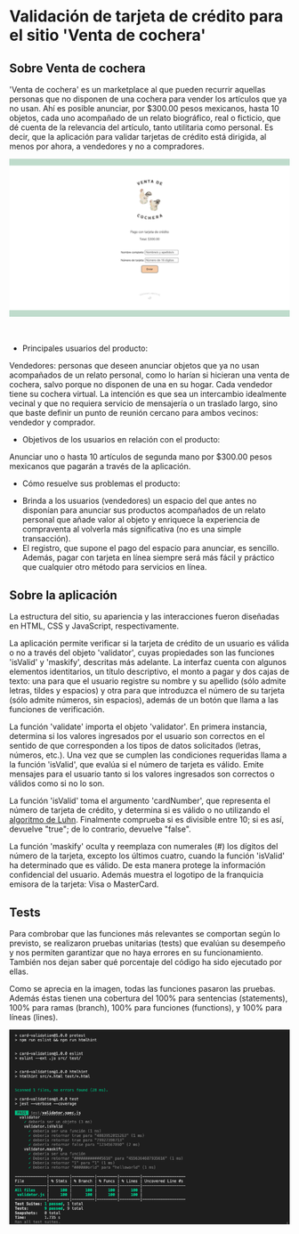 # Validación de tarjeta de crédito para el sitio 'Venta de cochera'

## Sobre Venta de cochera

'Venta de cochera' es un marketplace al que pueden recurrir aquellas personas que no disponen de una cochera para vender los artículos que ya no usan. Ahí es posible anunciar, por $300.00 pesos mexicanos, hasta 10 objetos, cada uno acompañado de un relato biográfico, real o ficticio, que dé cuenta de la relevancia del artículo, tanto utilitaria como personal. Es decir, que la aplicación para validar tarjetas de crédito está dirigida, al menos por ahora, a vendedores y no a compradores.
<br>

![Venta de cochera](venta-de-cochera.png)

<br>

* Principales usuarios del producto:

Vendedores: personas que deseen anunciar objetos que ya no usan acompañados de un relato personal, como lo harían si hicieran una venta de cochera, salvo porque no disponen de una en su hogar. Cada vendedor tiene su cochera virtual. La intención es que sea un intercambio idealmente vecinal y que no requiera servicio de mensajería o un traslado largo, sino que baste definir un punto de reunión cercano para ambos vecinos: vendedor y comprador.

* Objetivos de los usuarios en relación con el producto:

Anunciar uno o hasta 10 artículos de segunda mano por $300.00 pesos mexicanos que pagarán a través de la aplicación.

* Cómo resuelve sus problemas el producto:

- Brinda a los usuarios (vendedores) un espacio del que antes no disponían para anunciar sus productos acompañados de un relato personal que añade valor al objeto y enriquece la experiencia de compraventa al volverla más significativa (no es una simple transacción).
- El registro, que supone el pago del espacio para anunciar, es sencillo. Además, pagar con tarjeta en línea siempre será más fácil y práctico que cualquier otro método para servicios en línea.

## Sobre la aplicación

La estructura del sitio, su apariencia y las interacciones fueron diseñadas en HTML, CSS y JavaScript, respectivamente.

La aplicación permite verificar si la tarjeta de crédito de un usuario es válida o no a través del objeto 'validator', cuyas propiedades son las funciones 'isValid' y 'maskify', descritas más adelante. La interfaz cuenta con algunos elementos identitarios, un título descriptivo, el monto a pagar y dos cajas de texto: una para que el usuario registre su nombre y su apellido (sólo admite letras, tildes y espacios) y otra para que introduzca el número de su tarjeta (sólo admite números, sin espacios), además de un botón que llama a las funciones de verificación.

La función 'validate' importa el objeto 'validator'. En primera instancia, determina si los valores ingresados por el usuario son correctos en el sentido de que corresponden a los tipos de datos solicitados (letras, números, etc.). Una vez que se cumplen las condiciones requeridas llama a la función 'isValid', que evalúa si el número de tarjeta es válido. Emite mensajes para el usuario tanto si los valores ingresados son correctos o válidos como si no lo son.

La función 'isValid' toma el argumento 'cardNumber', que representa el número de tarjeta de crédito, y determina si es válido o no utilizando el [algoritmo de Luhn](https://es.wikipedia.org/wiki/Algoritmo_de_Luhn). Finalmente comprueba si es divisible entre 10; si es así, devuelve "true"; de lo contrario, devuelve "false".

La función 'maskify' oculta y reemplaza con numerales (#) los dígitos del número de la tarjeta, excepto los últimos cuatro, cuando la función 'isValid' ha determinado que es válido. De esta manera protege la información confidencial del usuario. Además muestra el logotipo de la franquicia emisora de la tarjeta: Visa o MasterCard.

## Tests

Para combrobar que las funciones más relevantes se comportan según lo previsto, se realizaron pruebas unitarias (tests) que evalúan su desempeño y nos permiten garantizar que no haya errores en su funcionamiento. También nos dejan saber qué porcentaje del código ha sido ejecutado por ellas.

Como se aprecia en la imagen, todas las funciones pasaron las pruebas. Además éstas tienen una cobertura del 100% para sentencias (statements), 100% para ramas (branch), 100% para funciones (functions), y 100% para líneas (lines).

![Pruebas unitarias](pruebas-unitarias.png)
